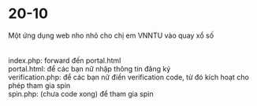 # 20-10

Một ứng dụng web nho nhỏ cho chị em VNNTU vào quay xổ số <br><br><br>
index.php: forward đến portal.html<br>
portal.html: để các bạn nữ nhập thông tin đăng ký<br>
verification.php: để các bạn nữ điền verification code, từ đó kích hoạt cho phép tham gia spin<br>
spin.php: (chưa code xong) để tham gia spin<br>
